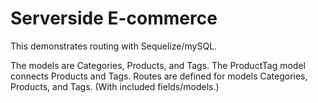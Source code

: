 # Serverside E-commerce
 This demonstrates routing with Sequelize/mySQL. 

The models are Categories, Products, and Tags. The ProductTag model connects Products and Tags. Routes are defined for models Categories, Products, and Tags. (With included fields/models.)